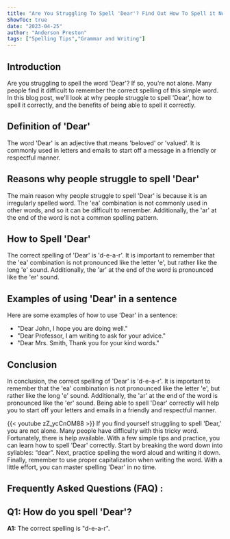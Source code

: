 ```yaml
---
title: "Are You Struggling To Spell 'Dear'? Find Out How To Spell it Now!"
ShowToc: true 
date: "2023-04-25"
author: "Anderson Preston" 
tags: ["Spelling Tips","Grammar and Writing"]
---
```

## Introduction
Are you struggling to spell the word 'Dear'? If so, you're not alone. Many people find it difficult to remember the correct spelling of this simple word. In this blog post, we'll look at why people struggle to spell 'Dear', how to spell it correctly, and the benefits of being able to spell it correctly. 

## Definition of 'Dear'
The word 'Dear' is an adjective that means 'beloved' or 'valued'. It is commonly used in letters and emails to start off a message in a friendly or respectful manner. 

## Reasons why people struggle to spell 'Dear'
The main reason why people struggle to spell 'Dear' is because it is an irregularly spelled word. The 'ea' combination is not commonly used in other words, and so it can be difficult to remember. Additionally, the 'ar' at the end of the word is not a common spelling pattern. 

## How to Spell 'Dear'
The correct spelling of 'Dear' is 'd-e-a-r'. It is important to remember that the 'ea' combination is not pronounced like the letter 'e', but rather like the long 'e' sound. Additionally, the 'ar' at the end of the word is pronounced like the 'er' sound. 

## Examples of using 'Dear' in a sentence
Here are some examples of how to use 'Dear' in a sentence:

- "Dear John, I hope you are doing well."
- "Dear Professor, I am writing to ask for your advice."
- "Dear Mrs. Smith, Thank you for your kind words."

## Conclusion
In conclusion, the correct spelling of 'Dear' is 'd-e-a-r'. It is important to remember that the 'ea' combination is not pronounced like the letter 'e', but rather like the long 'e' sound. Additionally, the 'ar' at the end of the word is pronounced like the 'er' sound. Being able to spell 'Dear' correctly will help you to start off your letters and emails in a friendly and respectful manner.

{{< youtube zZ_ycCnOM88 >}} 
If you find yourself struggling to spell 'Dear,' you are not alone. Many people have difficulty with this tricky word. Fortunately, there is help available. With a few simple tips and practice, you can learn how to spell 'Dear' correctly. Start by breaking the word down into syllables: “dear”. Next, practice spelling the word aloud and writing it down. Finally, remember to use proper capitalization when writing the word. With a little effort, you can master spelling 'Dear' in no time.

## Frequently Asked Questions (FAQ) :
## Q1: How do you spell 'Dear'?

**A1:** The correct spelling is "d-e-a-r".





